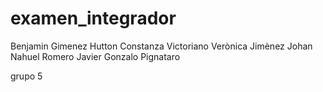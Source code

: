 # examen_integrador
Benjamin Gimenez Hutton
Constanza Victoriano
Verònica Jimènez
Johan Nahuel Romero
Javier Gonzalo Pignataro

grupo 5
